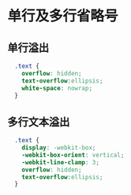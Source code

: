 # 单行及多行省略号

## 单行溢出

```css
  .text {
    overflow: hidden;
    text-overflow:ellipsis;
    white-space: nowrap;
  }
```

## 多行文本溢出

```css
  .text {
    display: -webkit-box;
    -webkit-box-orient: vertical;
    -webkit-line-clamp: 3;
    overflow: hidden;
    text-overflow:ellipsis;
  }
```
